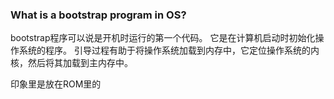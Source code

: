 ### What is a bootstrap program in OS?



bootstrap程序可以说是开机时运行的第一个代码。 它是在计算机启动时初始化操作系统的程序。 引导过程有助于将操作系统加载到内存中，它定位操作系统的内核，然后将其加载到主内存中。

印象里是放在ROM里的
